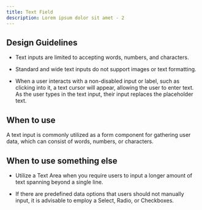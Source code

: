```yaml
---
title: Text Field
description: Lorem ipsum dolor sit amet - 2
---
```

## Design Guidelines

* Text inputs are limited to accepting words, numbers, and characters.


* Standard and wide text inputs do not support images or text formatting.
* When a user interacts with a non-disabled input or label, such as clicking into it, a text cursor will appear, allowing the user to enter text. As the user types in the text input, their input replaces the placeholder text.

## When to use

A text input is commonly utilized as a form component for gathering user data, which can consist of words, numbers, or characters.

## When to use something else

* Utilize a Text Area when you require users to input a longer amount of text spanning beyond a single line.


* If there are predefined data options that users should not manually input, it is advisable to employ a Select, Radio, or Checkboxes.